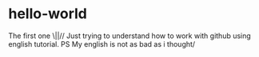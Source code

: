 # hello-world
The first one \\||//
Just trying to understand how to work with github using english tutorial. PS My english is not as bad as i thought/
